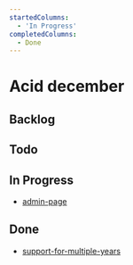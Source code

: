 ```yaml
---
startedColumns:
  - 'In Progress'
completedColumns:
  - Done
---
```


# Acid december

## Backlog

## Todo

## In Progress

- [admin-page](tasks/admin-page.md)

## Done

- [support-for-multiple-years](tasks/support-for-multiple-years.md)

